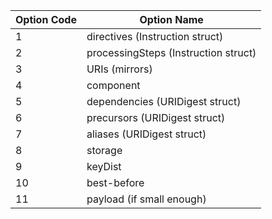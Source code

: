 | Option Code | Option Name                          |
| ----------- | ------------------------------------ |
| 1           | directives (Instruction struct)      |
| 2           | processingSteps (Instruction struct) |
| 3           | URIs (mirrors)                       |
| 4           | component                            |
| 5           | dependencies (URIDigest struct)      |
| 6           | precursors (URIDigest struct)        |
| 7           | aliases (URIDigest struct)           |
| 8           | storage                              |
| 9           | keyDist                              |
| 10          | best-before                          |
| 11          | payload (if small enough)            |
